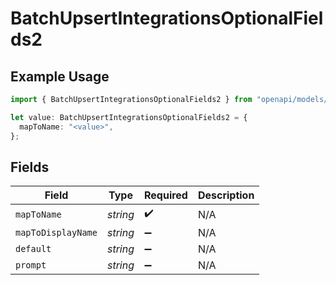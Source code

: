 # BatchUpsertIntegrationsOptionalFields2

## Example Usage

```typescript
import { BatchUpsertIntegrationsOptionalFields2 } from "openapi/models/operations";

let value: BatchUpsertIntegrationsOptionalFields2 = {
  mapToName: "<value>",
};
```

## Fields

| Field              | Type               | Required           | Description        |
| ------------------ | ------------------ | ------------------ | ------------------ |
| `mapToName`        | *string*           | :heavy_check_mark: | N/A                |
| `mapToDisplayName` | *string*           | :heavy_minus_sign: | N/A                |
| `default`          | *string*           | :heavy_minus_sign: | N/A                |
| `prompt`           | *string*           | :heavy_minus_sign: | N/A                |